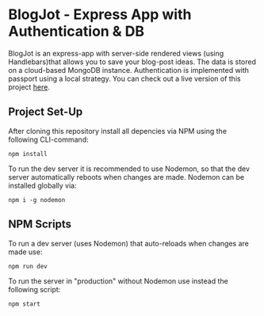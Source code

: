 # BlogJot - Express App with Authentication & DB

BlogJot is an express-app with server-side rendered views (using Handlebars)that allows you to save your blog-post ideas. The data is stored on a cloud-based MongoDB instance. Authentication is implemented with passport using a local strategy. You can check out a live version of this project [here](http://104.248.44.20:5005/).

## Project Set-Up

After cloning this repository install all depencies via NPM using the following CLI-command:

`npm install`

To run the dev server it is recommended to use Nodemon, so that the dev server automatically reboots when changes are made. Nodemon can be installed globally via:

`npm i -g nodemon`

## NPM Scripts

To run a dev server (uses Nodemon) that auto-reloads when changes are made use:

`npm run dev`

To run the server in "production" without Nodemon use instead the following script:

`npm start`
